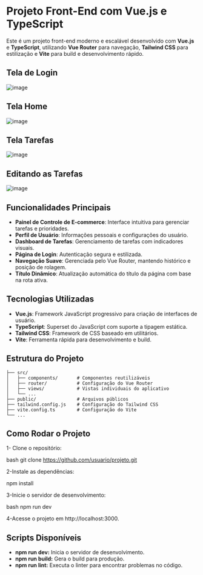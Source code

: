# Projeto Front-End com Vue.js e TypeScript  

Este é um projeto front-end moderno e escalável desenvolvido com **Vue.js** e **TypeScript**, utilizando **Vue Router** para navegação, **Tailwind CSS** para estilização e **Vite** para build e desenvolvimento rápido.  
## Tela de Login
![image](https://github.com/user-attachments/assets/09101ade-3d2d-4e83-af4d-4af0bcad8df6)

## Tela Home 
![image](https://github.com/user-attachments/assets/b0401107-d2db-45d7-b580-c16e707f5427)

## Tela Tarefas 
![image](https://github.com/user-attachments/assets/ca49c7a1-9c18-4e7e-9be3-599dab8ea412)

## Editando as Tarefas 
![image](https://github.com/user-attachments/assets/46b5fa0b-694b-4f9d-a806-6521894ec4ae)





## Funcionalidades Principais  
- **Painel de Controle de E-commerce**: Interface intuitiva para gerenciar tarefas e prioridades.  
- **Perfil de Usuário**: Informações pessoais e configurações do usuário.  
- **Dashboard de Tarefas**: Gerenciamento de tarefas com indicadores visuais.  
- **Página de Login**: Autenticação segura e estilizada.  
- **Navegação Suave**: Gerenciada pelo Vue Router, mantendo histórico e posição de rolagem.  
- **Título Dinâmico**: Atualização automática do título da página com base na rota ativa.  

## Tecnologias Utilizadas  
- **Vue.js**: Framework JavaScript progressivo para criação de interfaces de usuário.  
- **TypeScript**: Superset do JavaScript com suporte a tipagem estática.  
- **Tailwind CSS**: Framework de CSS baseado em utilitários.  
- **Vite**: Ferramenta rápida para desenvolvimento e build.  

## Estrutura do Projeto  
```plaintext
├── src/  
│   ├── components/       # Componentes reutilizáveis  
│   ├── router/           # Configuração do Vue Router  
│   ├── views/            # Vistas individuais do aplicativo  
│   └── ...  
├── public/               # Arquivos públicos  
├── tailwind.config.js    # Configuração do Tailwind CSS  
├── vite.config.ts        # Configuração do Vite  
└── ...
```
## Como Rodar o Projeto
1- Clone o repositório:

bash
git clone https://github.com/usuario/projeto.git

2-Instale as dependências:

npm install

3-Inicie o servidor de desenvolvimento:

bash
npm run dev

4-Acesse o projeto em http://localhost:3000.

## Scripts Disponíveis
- **npm run dev:** Inicia o servidor de desenvolvimento.
- **npm run build:** Gera o build para produção.
- **npm run lint:** Executa o linter para encontrar problemas no código.

